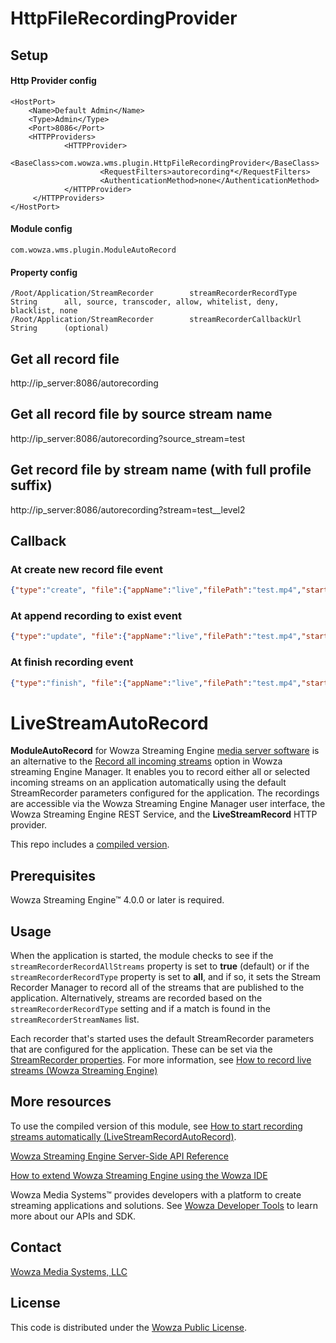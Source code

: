 # HttpFileRecordingProvider

## Setup

#### Http Provider config
```
<HostPort>
    <Name>Default Admin</Name>
    <Type>Admin</Type>
    <Port>8086</Port>
    <HTTPProviders>
            <HTTPProvider>
                    <BaseClass>com.wowza.wms.plugin.HttpFileRecordingProvider</BaseClass>
                    <RequestFilters>autorecording*</RequestFilters>
                    <AuthenticationMethod>none</AuthenticationMethod>
            </HTTPProvider>
     </HTTPProviders>
</HostPort>

```

#### Module config
```
com.wowza.wms.plugin.ModuleAutoRecord
```

#### Property config
```
/Root/Application/StreamRecorder		streamRecorderRecordType		String		all, source, transcoder, allow, whitelist, deny, blacklist, none
/Root/Application/StreamRecorder		streamRecorderCallbackUrl	String		(optional)
```

## Get all record file
http://ip_server:8086/autorecording

## Get all record file by source stream name
http://ip_server:8086/autorecording?source_stream=test

## Get record file by stream name (with full profile suffix)
http://ip_server:8086/autorecording?stream=test__level2

## Callback

### At create new record file event
```json
{"type":"create", "file":{"appName":"live","filePath":"test.mp4","startTime":"2021-06-25-18.06.23.091","id":1,"endTime":"","fileSizeByte":0,"error":null,"uuid":null,"streamName":"test","fileDurationMillisecond":0,"appInstanceName":"_definst_","status":"RECORDING"}}
```

### At append recording to exist event
```json
{"type":"update", "file":{"appName":"live","filePath":"test.mp4","startTime":"2021-06-25-18.06.23.091","id":1,"endTime":"2021-06-25-18.06.24.091","fileSizeByte":4000,"error":null,"uuid":null,"streamName":"test","fileDurationMillisecond":1000,"appInstanceName":"_definst_","status":"RECORDING"}}
```

### At finish recording event
```json
{"type":"finish", "file":{"appName":"live","filePath":"test.mp4","startTime":"2021-06-25-18.06.23.091","id":1,"endTime":"2021-06-25-18.06.25.091","fileSizeByte":8000,"error":null,"uuid":null,"streamName":"test","fileDurationMillisecond":2000,"appInstanceName":"_definst_","status":"SUCCESS"}}
```

# LiveStreamAutoRecord
**ModuleAutoRecord** for Wowza Streaming Engine [media server software](https://www.wowza.com/products/streaming-engine) is an alternative to the [Record all incoming streams](https://www.wowza.com/docs/how-to-record-live-streams-wowza-streaming-engine) option in Wowza streaming Engine Manager. It enables you to record either all or selected incoming streams on an application automatically using the default StreamRecorder parameters configured for the application. The recordings are accessible via the Wowza Streaming Engine Manager user interface, the Wowza Streaming Engine REST Service, and the **LiveStreamRecord** HTTP provider.

This repo includes a [compiled version](/lib/wse-plugin-autorecord.jar).

## Prerequisites
Wowza Streaming Engine™ 4.0.0 or later is required.

## Usage
When the application is started, the module checks to see if the `streamRecorderRecordAllStreams` property is set to **true** (default) or if the `streamRecorderRecordType` property is set to **all**, and if so, it sets the Stream Recorder Manager to record all of the streams that are published to the application. Alternatively, streams are recorded based on the `streamRecorderRecordType` setting and if a match is found in the `streamRecorderStreamNames` list.

Each recorder that's started uses the default StreamRecorder parameters that are configured for the application. These can be set via the [StreamRecorder properties](https://www.wowza.com/docs/how-to-record-live-streams-wowza-streaming-engine#livestreamrecordproperties). For more information, see [How to record live streams (Wowza Streaming Engine)](https://www.wowza.com/docs/how-to-record-live-streams-wowza-streaming-engine)

## More resources
To use the compiled version of this module, see [How to start recording streams automatically (LiveStreamRecordAutoRecord)](https://www.wowza.com/docs/how-to-start-recording-streams-automatically-livestreamrecordautorecord).

[Wowza Streaming Engine Server-Side API Reference](https://www.wowza.com/resources/serverapi/)

[How to extend Wowza Streaming Engine using the Wowza IDE](https://www.wowza.com/docs/how-to-extend-wowza-streaming-engine-using-the-wowza-ide)

Wowza Media Systems™ provides developers with a platform to create streaming applications and solutions. See [Wowza Developer Tools](https://www.wowza.com/developer) to learn more about our APIs and SDK.

## Contact
[Wowza Media Systems, LLC](https://www.wowza.com/contact)

## License
This code is distributed under the [Wowza Public License](/LICENSE.txt).

  